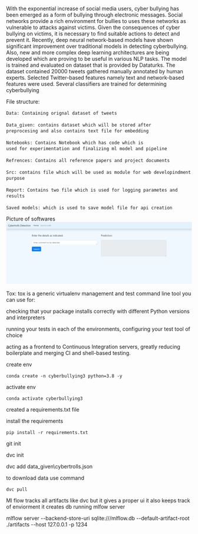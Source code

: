 

With the exponential increase of social media users, cyber bullying has been emerged as a form of bullying through electronic messages. 
Social networks provide a rich environment for bullies to uses these networks as vulnerable to attacks against victims. Given the 
consequences of cyber bullying on victims, it is necessary to find suitable actions to detect and prevent it. Recently, deep neural network-based 
models have shown significant improvement over traditional models in detecting cyberbullying. Also, new and more complex deep learning architectures 
are being developed which are proving to be useful in various NLP tasks. The model is trained and evaluated on dataset that is provided by Dataturks. 
The dataset contained 20000 tweets gathered manually annotated by human experts. Selected Twitter-based features namely text and network-based 
features were used. Several classifiers are trained for determining cyberbullying 


File structure:
```
Data: Containing orignal dataset of tweets

Data_given: contains dataset which will be stored after 
preprocesing and also contains text file for embedding

Notebooks: Contains Notebook which has code which is 
used for experimentation and finalizing ml model and pipeline

Refrences: Contains all reference papers and project documents

Src: contains file which will be used as module for web developindment
purpose

Report: Contains two file which is used for logging parametes and 
results

Saved models: which is used to save model file for api creation
```

Picture of softwares
![GitHub Logo](visvualization/img1.png)

Tox:
tox is a generic virtualenv management and test command line tool you can use for:

checking that your package installs correctly with different Python versions and interpreters

running your tests in each of the environments, configuring your test tool of choice

acting as a frontend to Continuous Integration servers, greatly reducing boilerplate and merging CI and shell-based testing.


create env

```terminal
conda create -n cyberbullying3 python=3.8 -y
```

activate env

```terminal
conda activate cyberbullying3
```

created a requirements.txt file

install the requirements
```terminal
pip install -r requirements.txt
```

git init

dvc init

dvc add data_given\cybertrolls.json

to download data use command

```
dvc pull 
```
Ml flow tracks all artifacts like dvc but it gives 
a proper ui it also keeps track of enviorment it creates
db
running mlfow server

mlflow server --backend-store-uri sqlite:///mlflow.db --default-artifact-root ./artifacts --host 127.0.0.1 -p 1234